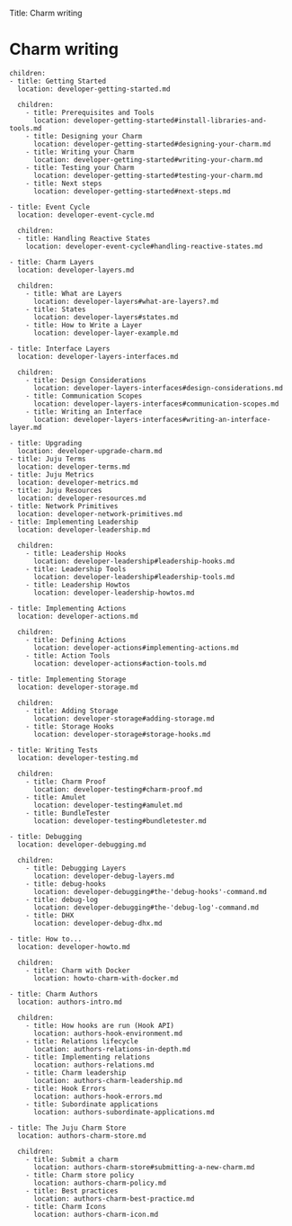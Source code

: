 Title: Charm writing

# Charm writing

    children:
    - title: Getting Started
      location: developer-getting-started.md

      children:
        - title: Prerequisites and Tools
          location: developer-getting-started#install-libraries-and-tools.md
        - title: Designing your Charm
          location: developer-getting-started#designing-your-charm.md
        - title: Writing your Charm
          location: developer-getting-started#writing-your-charm.md
        - title: Testing your Charm
          location: developer-getting-started#testing-your-charm.md
        - title: Next steps
          location: developer-getting-started#next-steps.md

    - title: Event Cycle
      location: developer-event-cycle.md

      children:
      - title: Handling Reactive States
        location: developer-event-cycle#handling-reactive-states.md

    - title: Charm Layers
      location: developer-layers.md

      children:
        - title: What are Layers
          location: developer-layers#what-are-layers?.md
        - title: States
          location: developer-layers#states.md
        - title: How to Write a Layer
          location: developer-layer-example.md

    - title: Interface Layers
      location: developer-layers-interfaces.md

      children:
        - title: Design Considerations
          location: developer-layers-interfaces#design-considerations.md
        - title: Communication Scopes
          location: developer-layers-interfaces#communication-scopes.md
        - title: Writing an Interface
          location: developer-layers-interfaces#writing-an-interface-layer.md

    - title: Upgrading
      location: developer-upgrade-charm.md
    - title: Juju Terms
      location: developer-terms.md
    - title: Juju Metrics
      location: developer-metrics.md
    - title: Juju Resources
      location: developer-resources.md
    - title: Network Primitives
      location: developer-network-primitives.md
    - title: Implementing Leadership
      location: developer-leadership.md

      children:
        - title: Leadership Hooks
          location: developer-leadership#leadership-hooks.md
        - title: Leadership Tools
          location: developer-leadership#leadership-tools.md
        - title: Leadership Howtos
          location: developer-leadership-howtos.md

    - title: Implementing Actions
      location: developer-actions.md

      children:
        - title: Defining Actions
          location: developer-actions#implementing-actions.md
        - title: Action Tools
          location: developer-actions#action-tools.md

    - title: Implementing Storage
      location: developer-storage.md

      children:
        - title: Adding Storage
          location: developer-storage#adding-storage.md
        - title: Storage Hooks
          location: developer-storage#storage-hooks.md

    - title: Writing Tests
      location: developer-testing.md

      children:
        - title: Charm Proof
          location: developer-testing#charm-proof.md
        - title: Amulet
          location: developer-testing#amulet.md
        - title: BundleTester
          location: developer-testing#bundletester.md

    - title: Debugging
      location: developer-debugging.md

      children:
        - title: Debugging Layers
          location: developer-debug-layers.md
        - title: debug-hooks
          location: developer-debugging#the-'debug-hooks'-command.md
        - title: debug-log
          location: developer-debugging#the-'debug-log'-command.md
        - title: DHX
          location: developer-debug-dhx.md

    - title: How to...
      location: developer-howto.md

      children:
        - title: Charm with Docker
          location: howto-charm-with-docker.md

    - title: Charm Authors
      location: authors-intro.md

      children:
        - title: How hooks are run (Hook API)
          location: authors-hook-environment.md
        - title: Relations lifecycle
          location: authors-relations-in-depth.md
        - title: Implementing relations
          location: authors-relations.md
        - title: Charm leadership
          location: authors-charm-leadership.md
        - title: Hook Errors
          location: authors-hook-errors.md
        - title: Subordinate applications
          location: authors-subordinate-applications.md

    - title: The Juju Charm Store
      location: authors-charm-store.md

      children:
        - title: Submit a charm
          location: authors-charm-store#submitting-a-new-charm.md
        - title: Charm store policy
          location: authors-charm-policy.md
        - title: Best practices
          location: authors-charm-best-practice.md
        - title: Charm Icons
          location: authors-charm-icon.md

